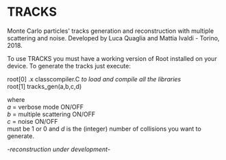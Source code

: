 # TRACKS

Monte Carlo particles' tracks generation and reconstruction with multiple scattering and noise. Developed by Luca Quaglia and Mattia Ivaldi - Torino, 2018.

To use TRACKS you must have a working version of Root installed on your device. To generate the tracks just execute:

root[0] .x classcompiler.C _to load and compile all the libraries_  
root[1] tracks_gen(a,b,c,d)

where  
_a_ = verbose mode ON/OFF  
_b_ = multiple scattering ON/OFF  
_c_ = noise ON/OFF  
must be 1 or 0 and _d_ is the (integer) number of collisions you want to generate.

-_reconstruction under development_-
